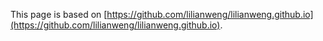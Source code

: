 This page is based on [https://github.com/lilianweng/lilianweng.github.io](https://github.com/lilianweng/lilianweng.github.io).

